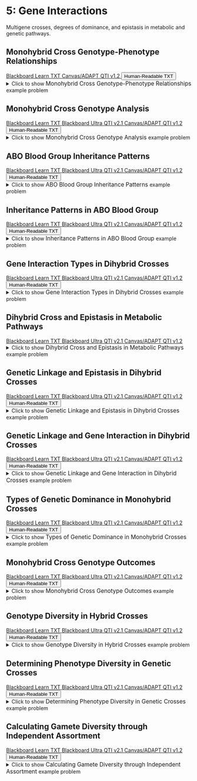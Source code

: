 # 5: Gene Interactions

Multigene crosses, degrees of dominance, and epistasis in metabolic and genetic pathways.

## Monohybrid Cross Genotype-Phenotype Relationships

<div id="MATCH-monohybrid_cross_genotype-button-container" class="button-container">
<a class="md-button custom-button bb_text" href="bbq-MATCH-monohybrid_cross_genotype-questions.txt" download title="Download bbq-MATCH-monohybrid_cross_genotype-questions.txt" aria-label="Click to download the Blackboard Learn TXT file (bbq-MATCH-monohybrid_cross_genotype-questions.txt)">
    <i class="fa fa-download"></i>Blackboard Learn TXT
</a>
<a class="md-button custom-button canvas_qti" href="downloads/canvas_qti_v1_2-MATCH-monohybrid_cross_genotype.zip" download title="Download canvas_qti_v1_2-MATCH-monohybrid_cross_genotype.zip" aria-label="Click to download the Canvas/ADAPT QTI v1.2 file (canvas_qti_v1_2-MATCH-monohybrid_cross_genotype.zip)">
    <i class="fa fa-download"></i>Canvas/ADAPT QTI v1.2
</a>
<button class="md-button custom-button human_read" onclick="window.open('downloads/human_readable-MATCH-monohybrid_cross_genotype.html', '_blank')" title="View human_readable-MATCH-monohybrid_cross_genotype.html" aria-label="Click to view the Human-Readable TXT file (human_readable-MATCH-monohybrid_cross_genotype.html)">
    <i class="fa fa-eye"></i> Human-Readable TXT
</button>
</div><details>
  <summary>Click 
    <span style='font-weight: normal;'>
       to show
    </span>
    <span style='font-size: 1.1em; color: var(--md-primary-fg-color--dark)'>
      Monohybrid Cross Genotype-Phenotype Relationships
    </span>
    <span style='font-weight: normal;'>
      example problem
    </span>
  </summary>
  {% include "genetics/topic05/downloads/selftest-MATCH-monohybrid_cross_genotype.html" %}

</details>


## Monohybrid Cross Genotype Analysis

<div id="MC-monohybrid_cross_genotype-button-container" class="button-container">
<a class="md-button custom-button bb_text" href="bbq-MC-monohybrid_cross_genotype-questions.txt" download title="Download bbq-MC-monohybrid_cross_genotype-questions.txt" aria-label="Click to download the Blackboard Learn TXT file (bbq-MC-monohybrid_cross_genotype-questions.txt)">
    <i class="fa fa-download"></i>Blackboard Learn TXT
</a>
<a class="md-button custom-button bb_qti" href="downloads/blackboard_qti_v2_1-MC-monohybrid_cross_genotype.zip" download title="Download blackboard_qti_v2_1-MC-monohybrid_cross_genotype.zip" aria-label="Click to download the Blackboard Ultra QTI v2.1 file (blackboard_qti_v2_1-MC-monohybrid_cross_genotype.zip)">
    <i class="fa fa-download"></i>Blackboard Ultra QTI v2.1
</a>
<a class="md-button custom-button canvas_qti" href="downloads/canvas_qti_v1_2-MC-monohybrid_cross_genotype.zip" download title="Download canvas_qti_v1_2-MC-monohybrid_cross_genotype.zip" aria-label="Click to download the Canvas/ADAPT QTI v1.2 file (canvas_qti_v1_2-MC-monohybrid_cross_genotype.zip)">
    <i class="fa fa-download"></i>Canvas/ADAPT QTI v1.2
</a>
<button class="md-button custom-button human_read" onclick="window.open('downloads/human_readable-MC-monohybrid_cross_genotype.html', '_blank')" title="View human_readable-MC-monohybrid_cross_genotype.html" aria-label="Click to view the Human-Readable TXT file (human_readable-MC-monohybrid_cross_genotype.html)">
    <i class="fa fa-eye"></i> Human-Readable TXT
</button>
</div><details>
  <summary>Click 
    <span style='font-weight: normal;'>
       to show
    </span>
    <span style='font-size: 1.1em; color: var(--md-primary-fg-color--dark)'>
      Monohybrid Cross Genotype Analysis
    </span>
    <span style='font-weight: normal;'>
      example problem
    </span>
  </summary>
  {% include "genetics/topic05/downloads/selftest-MC-monohybrid_cross_genotype.html" %}

</details>


## ABO Blood Group Inheritance Patterns

<div id="blood_type_mother-button-container" class="button-container">
<a class="md-button custom-button bb_text" href="bbq-blood_type_mother-questions.txt" download title="Download bbq-blood_type_mother-questions.txt" aria-label="Click to download the Blackboard Learn TXT file (bbq-blood_type_mother-questions.txt)">
    <i class="fa fa-download"></i>Blackboard Learn TXT
</a>
<a class="md-button custom-button bb_qti" href="downloads/blackboard_qti_v2_1-blood_type_mother.zip" download title="Download blackboard_qti_v2_1-blood_type_mother.zip" aria-label="Click to download the Blackboard Ultra QTI v2.1 file (blackboard_qti_v2_1-blood_type_mother.zip)">
    <i class="fa fa-download"></i>Blackboard Ultra QTI v2.1
</a>
<a class="md-button custom-button canvas_qti" href="downloads/canvas_qti_v1_2-blood_type_mother.zip" download title="Download canvas_qti_v1_2-blood_type_mother.zip" aria-label="Click to download the Canvas/ADAPT QTI v1.2 file (canvas_qti_v1_2-blood_type_mother.zip)">
    <i class="fa fa-download"></i>Canvas/ADAPT QTI v1.2
</a>
<button class="md-button custom-button human_read" onclick="window.open('downloads/human_readable-blood_type_mother.html', '_blank')" title="View human_readable-blood_type_mother.html" aria-label="Click to view the Human-Readable TXT file (human_readable-blood_type_mother.html)">
    <i class="fa fa-eye"></i> Human-Readable TXT
</button>
</div><details>
  <summary>Click 
    <span style='font-weight: normal;'>
       to show
    </span>
    <span style='font-size: 1.1em; color: var(--md-primary-fg-color--dark)'>
      ABO Blood Group Inheritance Patterns
    </span>
    <span style='font-weight: normal;'>
      example problem
    </span>
  </summary>
  {% include "genetics/topic05/downloads/selftest-blood_type_mother.html" %}

</details>


## Inheritance Patterns in ABO Blood Group

<div id="blood_type_offspring-button-container" class="button-container">
<a class="md-button custom-button bb_text" href="bbq-blood_type_offspring-questions.txt" download title="Download bbq-blood_type_offspring-questions.txt" aria-label="Click to download the Blackboard Learn TXT file (bbq-blood_type_offspring-questions.txt)">
    <i class="fa fa-download"></i>Blackboard Learn TXT
</a>
<a class="md-button custom-button bb_qti" href="downloads/blackboard_qti_v2_1-blood_type_offspring.zip" download title="Download blackboard_qti_v2_1-blood_type_offspring.zip" aria-label="Click to download the Blackboard Ultra QTI v2.1 file (blackboard_qti_v2_1-blood_type_offspring.zip)">
    <i class="fa fa-download"></i>Blackboard Ultra QTI v2.1
</a>
<a class="md-button custom-button canvas_qti" href="downloads/canvas_qti_v1_2-blood_type_offspring.zip" download title="Download canvas_qti_v1_2-blood_type_offspring.zip" aria-label="Click to download the Canvas/ADAPT QTI v1.2 file (canvas_qti_v1_2-blood_type_offspring.zip)">
    <i class="fa fa-download"></i>Canvas/ADAPT QTI v1.2
</a>
<button class="md-button custom-button human_read" onclick="window.open('downloads/human_readable-blood_type_offspring.html', '_blank')" title="View human_readable-blood_type_offspring.html" aria-label="Click to view the Human-Readable TXT file (human_readable-blood_type_offspring.html)">
    <i class="fa fa-eye"></i> Human-Readable TXT
</button>
</div><details>
  <summary>Click 
    <span style='font-weight: normal;'>
       to show
    </span>
    <span style='font-size: 1.1em; color: var(--md-primary-fg-color--dark)'>
      Inheritance Patterns in ABO Blood Group
    </span>
    <span style='font-weight: normal;'>
      example problem
    </span>
  </summary>
  {% include "genetics/topic05/downloads/selftest-blood_type_offspring.html" %}

</details>


## Gene Interaction Types in Dihybrid Crosses

<div id="dihybrid_cross_epistatic_gene_interactions-4_choices-button-container" class="button-container">
<a class="md-button custom-button bb_text" href="bbq-dihybrid_cross_epistatic_gene_interactions-4_choices-questions.txt" download title="Download bbq-dihybrid_cross_epistatic_gene_interactions-4_choices-questions.txt" aria-label="Click to download the Blackboard Learn TXT file (bbq-dihybrid_cross_epistatic_gene_interactions-4_choices-questions.txt)">
    <i class="fa fa-download"></i>Blackboard Learn TXT
</a>
<a class="md-button custom-button bb_qti" href="downloads/blackboard_qti_v2_1-dihybrid_cross_epistatic_gene_interactions-4_choices.zip" download title="Download blackboard_qti_v2_1-dihybrid_cross_epistatic_gene_interactions-4_choices.zip" aria-label="Click to download the Blackboard Ultra QTI v2.1 file (blackboard_qti_v2_1-dihybrid_cross_epistatic_gene_interactions-4_choices.zip)">
    <i class="fa fa-download"></i>Blackboard Ultra QTI v2.1
</a>
<a class="md-button custom-button canvas_qti" href="downloads/canvas_qti_v1_2-dihybrid_cross_epistatic_gene_interactions-4_choices.zip" download title="Download canvas_qti_v1_2-dihybrid_cross_epistatic_gene_interactions-4_choices.zip" aria-label="Click to download the Canvas/ADAPT QTI v1.2 file (canvas_qti_v1_2-dihybrid_cross_epistatic_gene_interactions-4_choices.zip)">
    <i class="fa fa-download"></i>Canvas/ADAPT QTI v1.2
</a>
<button class="md-button custom-button human_read" onclick="window.open('downloads/human_readable-dihybrid_cross_epistatic_gene_interactions-4_choices.html', '_blank')" title="View human_readable-dihybrid_cross_epistatic_gene_interactions-4_choices.html" aria-label="Click to view the Human-Readable TXT file (human_readable-dihybrid_cross_epistatic_gene_interactions-4_choices.html)">
    <i class="fa fa-eye"></i> Human-Readable TXT
</button>
</div><details>
  <summary>Click 
    <span style='font-weight: normal;'>
       to show
    </span>
    <span style='font-size: 1.1em; color: var(--md-primary-fg-color--dark)'>
      Gene Interaction Types in Dihybrid Crosses
    </span>
    <span style='font-weight: normal;'>
      example problem
    </span>
  </summary>
  {% include "genetics/topic05/downloads/selftest-dihybrid_cross_epistatic_gene_interactions-4_choices.html" %}

</details>


## Dihybrid Cross and Epistasis in Metabolic Pathways

<div id="dihybrid_cross_epistatic_gene_metabolics-4_choices-button-container" class="button-container">
<a class="md-button custom-button bb_text" href="bbq-dihybrid_cross_epistatic_gene_metabolics-4_choices-questions.txt" download title="Download bbq-dihybrid_cross_epistatic_gene_metabolics-4_choices-questions.txt" aria-label="Click to download the Blackboard Learn TXT file (bbq-dihybrid_cross_epistatic_gene_metabolics-4_choices-questions.txt)">
    <i class="fa fa-download"></i>Blackboard Learn TXT
</a>
<a class="md-button custom-button bb_qti" href="downloads/blackboard_qti_v2_1-dihybrid_cross_epistatic_gene_metabolics-4_choices.zip" download title="Download blackboard_qti_v2_1-dihybrid_cross_epistatic_gene_metabolics-4_choices.zip" aria-label="Click to download the Blackboard Ultra QTI v2.1 file (blackboard_qti_v2_1-dihybrid_cross_epistatic_gene_metabolics-4_choices.zip)">
    <i class="fa fa-download"></i>Blackboard Ultra QTI v2.1
</a>
<a class="md-button custom-button canvas_qti" href="downloads/canvas_qti_v1_2-dihybrid_cross_epistatic_gene_metabolics-4_choices.zip" download title="Download canvas_qti_v1_2-dihybrid_cross_epistatic_gene_metabolics-4_choices.zip" aria-label="Click to download the Canvas/ADAPT QTI v1.2 file (canvas_qti_v1_2-dihybrid_cross_epistatic_gene_metabolics-4_choices.zip)">
    <i class="fa fa-download"></i>Canvas/ADAPT QTI v1.2
</a>
</div><details>
  <summary>Click 
    <span style='font-weight: normal;'>
       to show
    </span>
    <span style='font-size: 1.1em; color: var(--md-primary-fg-color--dark)'>
      Dihybrid Cross and Epistasis in Metabolic Pathways
    </span>
    <span style='font-weight: normal;'>
      example problem
    </span>
  </summary>
  {% include "genetics/topic05/downloads/selftest-dihybrid_cross_epistatic_gene_metabolics-4_choices.html" %}

</details>


## Genetic Linkage and Epistasis in Dihybrid Crosses

<div id="epistasis_test_cross-forward_direction-4_choices-button-container" class="button-container">
<a class="md-button custom-button bb_text" href="bbq-epistasis_test_cross-forward_direction-4_choices-questions.txt" download title="Download bbq-epistasis_test_cross-forward_direction-4_choices-questions.txt" aria-label="Click to download the Blackboard Learn TXT file (bbq-epistasis_test_cross-forward_direction-4_choices-questions.txt)">
    <i class="fa fa-download"></i>Blackboard Learn TXT
</a>
<a class="md-button custom-button bb_qti" href="downloads/blackboard_qti_v2_1-epistasis_test_cross-forward_direction-4_choices.zip" download title="Download blackboard_qti_v2_1-epistasis_test_cross-forward_direction-4_choices.zip" aria-label="Click to download the Blackboard Ultra QTI v2.1 file (blackboard_qti_v2_1-epistasis_test_cross-forward_direction-4_choices.zip)">
    <i class="fa fa-download"></i>Blackboard Ultra QTI v2.1
</a>
<a class="md-button custom-button canvas_qti" href="downloads/canvas_qti_v1_2-epistasis_test_cross-forward_direction-4_choices.zip" download title="Download canvas_qti_v1_2-epistasis_test_cross-forward_direction-4_choices.zip" aria-label="Click to download the Canvas/ADAPT QTI v1.2 file (canvas_qti_v1_2-epistasis_test_cross-forward_direction-4_choices.zip)">
    <i class="fa fa-download"></i>Canvas/ADAPT QTI v1.2
</a>
<button class="md-button custom-button human_read" onclick="window.open('downloads/human_readable-epistasis_test_cross-forward_direction-4_choices.html', '_blank')" title="View human_readable-epistasis_test_cross-forward_direction-4_choices.html" aria-label="Click to view the Human-Readable TXT file (human_readable-epistasis_test_cross-forward_direction-4_choices.html)">
    <i class="fa fa-eye"></i> Human-Readable TXT
</button>
</div><details>
  <summary>Click 
    <span style='font-weight: normal;'>
       to show
    </span>
    <span style='font-size: 1.1em; color: var(--md-primary-fg-color--dark)'>
      Genetic Linkage and Epistasis in Dihybrid Crosses
    </span>
    <span style='font-weight: normal;'>
      example problem
    </span>
  </summary>
  {% include "genetics/topic05/downloads/selftest-epistasis_test_cross-forward_direction-4_choices.html" %}

</details>


## Genetic Linkage and Gene Interaction in Dihybrid Crosses

<div id="epistasis_test_cross-inverse_direction-4_choices-button-container" class="button-container">
<a class="md-button custom-button bb_text" href="bbq-epistasis_test_cross-inverse_direction-4_choices-questions.txt" download title="Download bbq-epistasis_test_cross-inverse_direction-4_choices-questions.txt" aria-label="Click to download the Blackboard Learn TXT file (bbq-epistasis_test_cross-inverse_direction-4_choices-questions.txt)">
    <i class="fa fa-download"></i>Blackboard Learn TXT
</a>
<a class="md-button custom-button bb_qti" href="downloads/blackboard_qti_v2_1-epistasis_test_cross-inverse_direction-4_choices.zip" download title="Download blackboard_qti_v2_1-epistasis_test_cross-inverse_direction-4_choices.zip" aria-label="Click to download the Blackboard Ultra QTI v2.1 file (blackboard_qti_v2_1-epistasis_test_cross-inverse_direction-4_choices.zip)">
    <i class="fa fa-download"></i>Blackboard Ultra QTI v2.1
</a>
<a class="md-button custom-button canvas_qti" href="downloads/canvas_qti_v1_2-epistasis_test_cross-inverse_direction-4_choices.zip" download title="Download canvas_qti_v1_2-epistasis_test_cross-inverse_direction-4_choices.zip" aria-label="Click to download the Canvas/ADAPT QTI v1.2 file (canvas_qti_v1_2-epistasis_test_cross-inverse_direction-4_choices.zip)">
    <i class="fa fa-download"></i>Canvas/ADAPT QTI v1.2
</a>
<button class="md-button custom-button human_read" onclick="window.open('downloads/human_readable-epistasis_test_cross-inverse_direction-4_choices.html', '_blank')" title="View human_readable-epistasis_test_cross-inverse_direction-4_choices.html" aria-label="Click to view the Human-Readable TXT file (human_readable-epistasis_test_cross-inverse_direction-4_choices.html)">
    <i class="fa fa-eye"></i> Human-Readable TXT
</button>
</div><details>
  <summary>Click 
    <span style='font-weight: normal;'>
       to show
    </span>
    <span style='font-size: 1.1em; color: var(--md-primary-fg-color--dark)'>
      Genetic Linkage and Gene Interaction in Dihybrid Crosses
    </span>
    <span style='font-weight: normal;'>
      example problem
    </span>
  </summary>
  {% include "genetics/topic05/downloads/selftest-epistasis_test_cross-inverse_direction-4_choices.html" %}

</details>


## Types of Genetic Dominance in Monohybrid Crosses

<div id="monohybrid_degrees_of_dominance-button-container" class="button-container">
<a class="md-button custom-button bb_text" href="bbq-monohybrid_degrees_of_dominance-questions.txt" download title="Download bbq-monohybrid_degrees_of_dominance-questions.txt" aria-label="Click to download the Blackboard Learn TXT file (bbq-monohybrid_degrees_of_dominance-questions.txt)">
    <i class="fa fa-download"></i>Blackboard Learn TXT
</a>
<a class="md-button custom-button bb_qti" href="downloads/blackboard_qti_v2_1-monohybrid_degrees_of_dominance.zip" download title="Download blackboard_qti_v2_1-monohybrid_degrees_of_dominance.zip" aria-label="Click to download the Blackboard Ultra QTI v2.1 file (blackboard_qti_v2_1-monohybrid_degrees_of_dominance.zip)">
    <i class="fa fa-download"></i>Blackboard Ultra QTI v2.1
</a>
<a class="md-button custom-button canvas_qti" href="downloads/canvas_qti_v1_2-monohybrid_degrees_of_dominance.zip" download title="Download canvas_qti_v1_2-monohybrid_degrees_of_dominance.zip" aria-label="Click to download the Canvas/ADAPT QTI v1.2 file (canvas_qti_v1_2-monohybrid_degrees_of_dominance.zip)">
    <i class="fa fa-download"></i>Canvas/ADAPT QTI v1.2
</a>
<button class="md-button custom-button human_read" onclick="window.open('downloads/human_readable-monohybrid_degrees_of_dominance.html', '_blank')" title="View human_readable-monohybrid_degrees_of_dominance.html" aria-label="Click to view the Human-Readable TXT file (human_readable-monohybrid_degrees_of_dominance.html)">
    <i class="fa fa-eye"></i> Human-Readable TXT
</button>
</div><details>
  <summary>Click 
    <span style='font-weight: normal;'>
       to show
    </span>
    <span style='font-size: 1.1em; color: var(--md-primary-fg-color--dark)'>
      Types of Genetic Dominance in Monohybrid Crosses
    </span>
    <span style='font-weight: normal;'>
      example problem
    </span>
  </summary>
  {% include "genetics/topic05/downloads/selftest-monohybrid_degrees_of_dominance.html" %}

</details>


## Monohybrid Cross Genotype Outcomes

<div id="monohybrid_genotype_statements-button-container" class="button-container">
<a class="md-button custom-button bb_text" href="bbq-monohybrid_genotype_statements-questions.txt" download title="Download bbq-monohybrid_genotype_statements-questions.txt" aria-label="Click to download the Blackboard Learn TXT file (bbq-monohybrid_genotype_statements-questions.txt)">
    <i class="fa fa-download"></i>Blackboard Learn TXT
</a>
<a class="md-button custom-button bb_qti" href="downloads/blackboard_qti_v2_1-monohybrid_genotype_statements.zip" download title="Download blackboard_qti_v2_1-monohybrid_genotype_statements.zip" aria-label="Click to download the Blackboard Ultra QTI v2.1 file (blackboard_qti_v2_1-monohybrid_genotype_statements.zip)">
    <i class="fa fa-download"></i>Blackboard Ultra QTI v2.1
</a>
<a class="md-button custom-button canvas_qti" href="downloads/canvas_qti_v1_2-monohybrid_genotype_statements.zip" download title="Download canvas_qti_v1_2-monohybrid_genotype_statements.zip" aria-label="Click to download the Canvas/ADAPT QTI v1.2 file (canvas_qti_v1_2-monohybrid_genotype_statements.zip)">
    <i class="fa fa-download"></i>Canvas/ADAPT QTI v1.2
</a>
<button class="md-button custom-button human_read" onclick="window.open('downloads/human_readable-monohybrid_genotype_statements.html', '_blank')" title="View human_readable-monohybrid_genotype_statements.html" aria-label="Click to view the Human-Readable TXT file (human_readable-monohybrid_genotype_statements.html)">
    <i class="fa fa-eye"></i> Human-Readable TXT
</button>
</div><details>
  <summary>Click 
    <span style='font-weight: normal;'>
       to show
    </span>
    <span style='font-size: 1.1em; color: var(--md-primary-fg-color--dark)'>
      Monohybrid Cross Genotype Outcomes
    </span>
    <span style='font-weight: normal;'>
      example problem
    </span>
  </summary>
  {% include "genetics/topic05/downloads/selftest-monohybrid_genotype_statements.html" %}

</details>


## Genotype Diversity in Hybrid Crosses

<div id="unique_cross_genotypes-with_hint-6_genes-button-container" class="button-container">
<a class="md-button custom-button bb_text" href="bbq-unique_cross_genotypes-with_hint-6_genes-questions.txt" download title="Download bbq-unique_cross_genotypes-with_hint-6_genes-questions.txt" aria-label="Click to download the Blackboard Learn TXT file (bbq-unique_cross_genotypes-with_hint-6_genes-questions.txt)">
    <i class="fa fa-download"></i>Blackboard Learn TXT
</a>
<a class="md-button custom-button bb_qti" href="downloads/blackboard_qti_v2_1-unique_cross_genotypes-with_hint-6_genes.zip" download title="Download blackboard_qti_v2_1-unique_cross_genotypes-with_hint-6_genes.zip" aria-label="Click to download the Blackboard Ultra QTI v2.1 file (blackboard_qti_v2_1-unique_cross_genotypes-with_hint-6_genes.zip)">
    <i class="fa fa-download"></i>Blackboard Ultra QTI v2.1
</a>
<a class="md-button custom-button canvas_qti" href="downloads/canvas_qti_v1_2-unique_cross_genotypes-with_hint-6_genes.zip" download title="Download canvas_qti_v1_2-unique_cross_genotypes-with_hint-6_genes.zip" aria-label="Click to download the Canvas/ADAPT QTI v1.2 file (canvas_qti_v1_2-unique_cross_genotypes-with_hint-6_genes.zip)">
    <i class="fa fa-download"></i>Canvas/ADAPT QTI v1.2
</a>
<button class="md-button custom-button human_read" onclick="window.open('downloads/human_readable-unique_cross_genotypes-with_hint-6_genes.html', '_blank')" title="View human_readable-unique_cross_genotypes-with_hint-6_genes.html" aria-label="Click to view the Human-Readable TXT file (human_readable-unique_cross_genotypes-with_hint-6_genes.html)">
    <i class="fa fa-eye"></i> Human-Readable TXT
</button>
</div><details>
  <summary>Click 
    <span style='font-weight: normal;'>
       to show
    </span>
    <span style='font-size: 1.1em; color: var(--md-primary-fg-color--dark)'>
      Genotype Diversity in Hybrid Crosses
    </span>
    <span style='font-weight: normal;'>
      example problem
    </span>
  </summary>
  {% include "genetics/topic05/downloads/selftest-unique_cross_genotypes-with_hint-6_genes.html" %}

</details>


## Determining Phenotype Diversity in Genetic Crosses

<div id="unique_cross_phenotypes-with_hint-6_genes-button-container" class="button-container">
<a class="md-button custom-button bb_text" href="bbq-unique_cross_phenotypes-with_hint-6_genes-questions.txt" download title="Download bbq-unique_cross_phenotypes-with_hint-6_genes-questions.txt" aria-label="Click to download the Blackboard Learn TXT file (bbq-unique_cross_phenotypes-with_hint-6_genes-questions.txt)">
    <i class="fa fa-download"></i>Blackboard Learn TXT
</a>
<a class="md-button custom-button bb_qti" href="downloads/blackboard_qti_v2_1-unique_cross_phenotypes-with_hint-6_genes.zip" download title="Download blackboard_qti_v2_1-unique_cross_phenotypes-with_hint-6_genes.zip" aria-label="Click to download the Blackboard Ultra QTI v2.1 file (blackboard_qti_v2_1-unique_cross_phenotypes-with_hint-6_genes.zip)">
    <i class="fa fa-download"></i>Blackboard Ultra QTI v2.1
</a>
<a class="md-button custom-button canvas_qti" href="downloads/canvas_qti_v1_2-unique_cross_phenotypes-with_hint-6_genes.zip" download title="Download canvas_qti_v1_2-unique_cross_phenotypes-with_hint-6_genes.zip" aria-label="Click to download the Canvas/ADAPT QTI v1.2 file (canvas_qti_v1_2-unique_cross_phenotypes-with_hint-6_genes.zip)">
    <i class="fa fa-download"></i>Canvas/ADAPT QTI v1.2
</a>
<button class="md-button custom-button human_read" onclick="window.open('downloads/human_readable-unique_cross_phenotypes-with_hint-6_genes.html', '_blank')" title="View human_readable-unique_cross_phenotypes-with_hint-6_genes.html" aria-label="Click to view the Human-Readable TXT file (human_readable-unique_cross_phenotypes-with_hint-6_genes.html)">
    <i class="fa fa-eye"></i> Human-Readable TXT
</button>
</div><details>
  <summary>Click 
    <span style='font-weight: normal;'>
       to show
    </span>
    <span style='font-size: 1.1em; color: var(--md-primary-fg-color--dark)'>
      Determining Phenotype Diversity in Genetic Crosses
    </span>
    <span style='font-weight: normal;'>
      example problem
    </span>
  </summary>
  {% include "genetics/topic05/downloads/selftest-unique_cross_phenotypes-with_hint-6_genes.html" %}

</details>


## Calculating Gamete Diversity through Independent Assortment

<div id="unique_gametes-with_hint-7_genes-button-container" class="button-container">
<a class="md-button custom-button bb_text" href="bbq-unique_gametes-with_hint-7_genes-questions.txt" download title="Download bbq-unique_gametes-with_hint-7_genes-questions.txt" aria-label="Click to download the Blackboard Learn TXT file (bbq-unique_gametes-with_hint-7_genes-questions.txt)">
    <i class="fa fa-download"></i>Blackboard Learn TXT
</a>
<a class="md-button custom-button bb_qti" href="downloads/blackboard_qti_v2_1-unique_gametes-with_hint-7_genes.zip" download title="Download blackboard_qti_v2_1-unique_gametes-with_hint-7_genes.zip" aria-label="Click to download the Blackboard Ultra QTI v2.1 file (blackboard_qti_v2_1-unique_gametes-with_hint-7_genes.zip)">
    <i class="fa fa-download"></i>Blackboard Ultra QTI v2.1
</a>
<a class="md-button custom-button canvas_qti" href="downloads/canvas_qti_v1_2-unique_gametes-with_hint-7_genes.zip" download title="Download canvas_qti_v1_2-unique_gametes-with_hint-7_genes.zip" aria-label="Click to download the Canvas/ADAPT QTI v1.2 file (canvas_qti_v1_2-unique_gametes-with_hint-7_genes.zip)">
    <i class="fa fa-download"></i>Canvas/ADAPT QTI v1.2
</a>
<button class="md-button custom-button human_read" onclick="window.open('downloads/human_readable-unique_gametes-with_hint-7_genes.html', '_blank')" title="View human_readable-unique_gametes-with_hint-7_genes.html" aria-label="Click to view the Human-Readable TXT file (human_readable-unique_gametes-with_hint-7_genes.html)">
    <i class="fa fa-eye"></i> Human-Readable TXT
</button>
</div><details>
  <summary>Click 
    <span style='font-weight: normal;'>
       to show
    </span>
    <span style='font-size: 1.1em; color: var(--md-primary-fg-color--dark)'>
      Calculating Gamete Diversity through Independent Assortment
    </span>
    <span style='font-weight: normal;'>
      example problem
    </span>
  </summary>
  {% include "genetics/topic05/downloads/selftest-unique_gametes-with_hint-7_genes.html" %}

</details>


